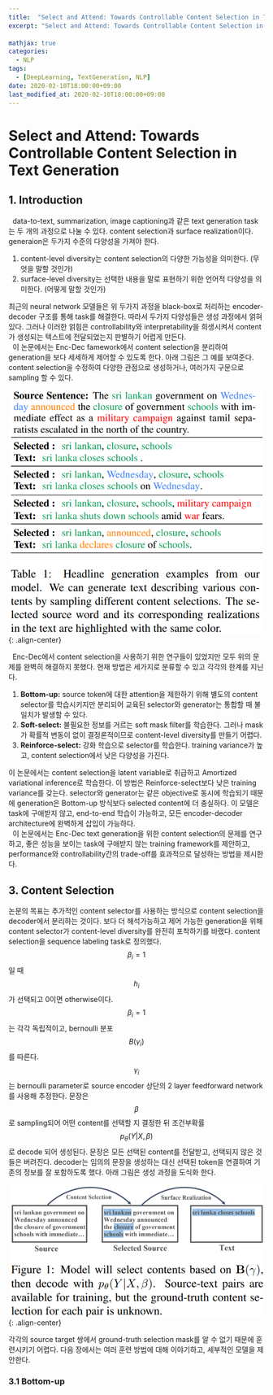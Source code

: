 ```yaml
---
title:  "Select and Attend: Towards Controllable Content Selection in Text Generation 논문 리뷰"
excerpt: "Select and Attend: Towards Controllable Content Selection in Text Generation 논문 리뷰"

mathjax: true
categories:
  - NLP
tags:
  - [DeepLearning, TextGeneration, NLP]
date: 2020-02-10T18:00:00+09:00
last_modified_at: 2020-02-10T18:00:00+09:00
---
```


# Select and Attend: Towards Controllable Content Selection in Text Generation

## 1. Introduction
&nbsp;&nbsp;data-to-text, summarization, image captioning과 같은 text generation task는 두 개의 과정으로 나눌 수 있다. 
content selection과 surface realization이다. 
generaion은 두가지 수준의 다양성을 가져야 한다. 

1) content-level diversity는 content selection의 다양한 가능성을 의미한다. (무엇을 말할 것인가) 
2) surface-level diversity는 선택한 내용을 말로 표현하기 위한 언어적 다양성을 의미한다. (어떻게 말할 것인가) 

최근의 neural network 모델들은 위 두가지 과정을 black-box로 처리하는 encoder-decoder 구조를 통해 task를 해결한다. 
따라서 두가지 다양성들은 생성 과정에서 얽혀있다. 
그러나 이러한 얽힘은 controllability와 interpretability을 희생시켜서 content가 생성되는 텍스트에 전달되었는지 판별하기 어렵게 만든다.    
&nbsp;&nbsp;이 논문에서는 Enc-Dec famework에서 content selection을 분리하여 generation을 보다 세세하게 제어할 수 있도록 한다. 
아래 그림은 그 예를 보여준다. content selection을 수정하여 다양한 관점으로 생성하거나, 여러가지 구문으로 sampling 할 수 있다. 

![그림1](/assets/images/VRS_figure1.png "그림1"){: .align-center} 

&nbsp;&nbsp;Enc-Dec에서 content selection을 사용하기 위한 연구들이 있었지만 모두 위의 문제를 완벽히 해결하지 못했다. 
현재 방법은 세가지로 분류할 수 있고 각각의 한계를 지닌다. 

1) **Bottom-up:** source token에 대한 attention을 제한하기 위해 별도의 content selector를 학습시키지만 분리되어 교육된 selector와 generator는 통합할 때 불일치가 발생할 수 있다. 
2) **Soft-select:** 불필요한 정보를 거르는 soft mask filter를 학습한다. 그러나 mask가 확률적 변동이 없이 결정론적이므로 content-level diversity를 만들기 어렵다. 
3) **Reinforce-select:** 강화 학습으로 selector를 학습한다. training variance가 높고, content selection에서 낮은 다양성을 가진다. 

이 논문에서는 content selection을 latent variable로 취급하고 Amortized variational inference로 학습한다. 
이 방법은 Reinforce-select보다 낮은 training variance를 갖는다. 
selector와 generator는 같은 objective로 동시에 학습되기 때문에 generation은 Bottom-up 방식보다 selected content에 더 충실하다. 
이 모델은 task에 구애받지 않고, end-to-end 학습이 가능하고, 모든 encoder-decoder architecture에 완벽하게 삽입이 가능하다.  
&nbsp;&nbsp;이 논문에서는 Enc-Dec text generation을 위한 content selection의 문제를 연구하고, 좋은 성능을 보이는 task에 구애받지 않는 training framework를 제안하고, performance와 controllability간의 trade-off를 효과적으로 달성하는 방법을 제시한다.    

## 3. Content Selection
논문의 목표는 추가적인 content selector를 사용하는 방식으로 content selection을 decoder에서 분리하는 것이다. 
보다 더 해석가능하고 제어 가능한 generation을 위해 content selector가 content-level diversity를 완전히 포착하기를 바랬다. 
content selection을 sequence labeling task로 정의했다. 
$$\beta_i=1$$일 때 $$h_i$$가 선택되고 0이면 otherwise이다. 
$$\beta_i=1$$는 각각 독립적이고, bernoulli 분포$$B(\gamma_i)$$를 따른다. 
$$\gamma_i$$는 bernoulli parameter로 source encoder 상단의 2 layer feedforward network를 사용해 추정한다. 
문장은 $$\beta$$로 sampling되어 어떤 content를 선택할 지 결정한 뒤 조건부확률 $$p_\theta(Y|X,\beta)$$로 decode 되어 생성된다. 
문장은 모든 선택된 content를 전달받고, 선택되지 않은 것들은 버려진다. decoder는 임의의 문장을 생성하는 대신 선택된 token을 연결하여 기존의 정보를 잘 포함하도록 했다. 
아래 그림은 생성 과정을 도식화 한다. 

![그림2](/assets/images/VRS_figure2.png "그림2"){: .align-center} 

각각의 source target 쌍에서 ground-truth selection mask를 알 수 없기 때문에 훈련시키기 어렵다. 
다음 장에서는 여러 훈련 방법에 대해 이야기하고, 세부적인 모델을 제안한다.    

### 3.1 Bottom-up
